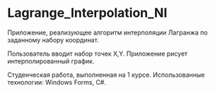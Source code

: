 # Lagrange_Interpolation_NI

Приложение, реализующее алгоритм интерполяции Лагранжа по заданному набору координат.

Пользователь вводит набор точек X,Y. Приложение рисует интерполированный график.

Студенческая работа, выполненная на 1 курсе.
Использованные технологии: Windows Forms, C#.
